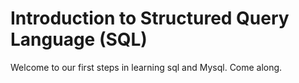 # Introduction to Structured Query Language (SQL)
Welcome to our first steps in learning sql and Mysql. Come along.